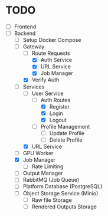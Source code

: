 # TODO

- [ ] Frontend
- [ ] Backend
  - [ ] Setup Docker Compose
  - [ ] Gateway
    - [ ] Route Requests
      - [x] Auth Service
      - [x] URL Service
      - [x] Job Manager
    - [x] Verify Auth
  - [ ] Services
    - [ ] User Service
      - [ ] Auth Routes
        - [x] Register
        - [x] Login
        - [x] Logout
      - [ ] Profile Management
        - [ ] Update Profile
        - [ ] Delete Profile
    - [x] URL Service
  - [ ] GPU Worker
  - [x] Job Manager
    - [ ] Rate Limiting
  - [ ] Output Manager
  - [ ] RabbitMQ (Job Queue)
  - [ ] Platform Database (PostgreSQL)
  - [ ] Object Storage Service (Minio)
    - [ ] Raw file Storage
    - [ ] Rendered Outputs Storage
